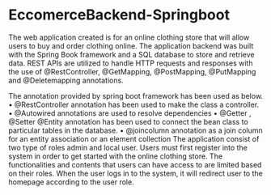 # EccomerceBackend-Springboot
The web application created is for an online clothing store that will allow users to buy and order clothing online. The application backend was built with the Spring Book framework and a SQL database to store and retrieve data. REST APIs are utilized to handle HTTP requests and responses with the use of @RestController, @GetMapping, @PostMapping, @PutMapping and @Deletemapping annotations.

The annotation provided by spring boot framework has been used as below. 
•	@RestController annotation has been used to make the class a controller.
•	@Autowired annotations are used to resolve dependencies
•	@Getter , @Setter @Entity annotation has been used to connect the bean class to particular tables in the database.
•	@joincolumn annotation as a join column for an entity association or an element collection
The application consist of two type of roles admin and local user. Users must first register into the system in order to get started with the online clothing store. The functionalities and contents that users can have access to are limited based on their roles. When the user logs in to the system, it will redirect user to the homepage according to the user role.


